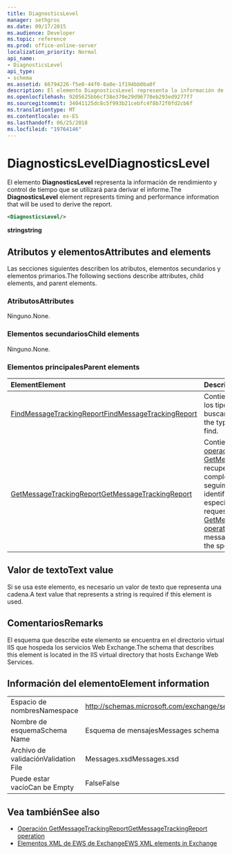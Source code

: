 ```yaml
---
title: DiagnosticsLevel
manager: sethgros
ms.date: 09/17/2015
ms.audience: Developer
ms.topic: reference
ms.prod: office-online-server
localization_priority: Normal
api_name:
- DiagnosticsLevel
api_type:
- schema
ms.assetid: 66794226-f5e0-44f0-8a0e-1f194bb0ba0f
description: El elemento DiagnosticsLevel representa la información de rendimiento y control de tiempo que se utilizará para derivar el informe.
ms.openlocfilehash: 9205625bb6cf38e370e29d96770eb293ed9277f7
ms.sourcegitcommit: 34041125dc8c5f993b21cebfc4f8b72f0fd2cb6f
ms.translationtype: MT
ms.contentlocale: es-ES
ms.lasthandoff: 06/25/2018
ms.locfileid: "19764146"
---
```

# <a name="diagnosticslevel"></a><span data-ttu-id="1afdb-103">DiagnosticsLevel</span><span class="sxs-lookup"><span data-stu-id="1afdb-103">DiagnosticsLevel</span></span>

<span data-ttu-id="1afdb-104">El elemento **DiagnosticsLevel** representa la información de rendimiento y control de tiempo que se utilizará para derivar el informe.</span><span class="sxs-lookup"><span data-stu-id="1afdb-104">The **DiagnosticsLevel** element represents timing and performance information that will be used to derive the report.</span></span> 
  
```XML
<DiagnosticsLevel/>
```

 <span data-ttu-id="1afdb-105">**string**</span><span class="sxs-lookup"><span data-stu-id="1afdb-105">**string**</span></span>
## <a name="attributes-and-elements"></a><span data-ttu-id="1afdb-106">Atributos y elementos</span><span class="sxs-lookup"><span data-stu-id="1afdb-106">Attributes and elements</span></span>

<span data-ttu-id="1afdb-107">Las secciones siguientes describen los atributos, elementos secundarios y elementos primarios.</span><span class="sxs-lookup"><span data-stu-id="1afdb-107">The following sections describe attributes, child elements, and parent elements.</span></span>
  
### <a name="attributes"></a><span data-ttu-id="1afdb-108">Atributos</span><span class="sxs-lookup"><span data-stu-id="1afdb-108">Attributes</span></span>

<span data-ttu-id="1afdb-109">Ninguno.</span><span class="sxs-lookup"><span data-stu-id="1afdb-109">None.</span></span>
  
### <a name="child-elements"></a><span data-ttu-id="1afdb-110">Elementos secundarios</span><span class="sxs-lookup"><span data-stu-id="1afdb-110">Child elements</span></span>

<span data-ttu-id="1afdb-111">Ninguno.</span><span class="sxs-lookup"><span data-stu-id="1afdb-111">None.</span></span>
  
### <a name="parent-elements"></a><span data-ttu-id="1afdb-112">Elementos principales</span><span class="sxs-lookup"><span data-stu-id="1afdb-112">Parent elements</span></span>

|<span data-ttu-id="1afdb-113">**Element**</span><span class="sxs-lookup"><span data-stu-id="1afdb-113">**Element**</span></span>|<span data-ttu-id="1afdb-114">**Descripción**</span><span class="sxs-lookup"><span data-stu-id="1afdb-114">**Description**</span></span>|
|:-----|:-----|
|[<span data-ttu-id="1afdb-115">FindMessageTrackingReport</span><span class="sxs-lookup"><span data-stu-id="1afdb-115">FindMessageTrackingReport</span></span>](findmessagetrackingreport.md) <br/> |<span data-ttu-id="1afdb-116">Contiene los criterios para los tipos de mensajes para buscar.</span><span class="sxs-lookup"><span data-stu-id="1afdb-116">Contains criteria for the types of messages to find.</span></span>  <br/> |
|[<span data-ttu-id="1afdb-117">GetMessageTrackingReport</span><span class="sxs-lookup"><span data-stu-id="1afdb-117">GetMessageTrackingReport</span></span>](getmessagetrackingreport.md) <br/> |<span data-ttu-id="1afdb-118">Contiene la solicitud para la [operación de GetMessageTrackingReport](getmessagetrackingreport-operation.md) recuperar el mensaje completo informe de seguimiento para el identificador especificado.</span><span class="sxs-lookup"><span data-stu-id="1afdb-118">Contains the request for the [GetMessageTrackingReport operation](getmessagetrackingreport-operation.md) to retrieve the full message tracking report for the specified ID.</span></span>  <br/> |
   
## <a name="text-value"></a><span data-ttu-id="1afdb-119">Valor de texto</span><span class="sxs-lookup"><span data-stu-id="1afdb-119">Text value</span></span>

<span data-ttu-id="1afdb-120">Si se usa este elemento, es necesario un valor de texto que representa una cadena.</span><span class="sxs-lookup"><span data-stu-id="1afdb-120">A text value that represents a string is required if this element is used.</span></span>
  
## <a name="remarks"></a><span data-ttu-id="1afdb-121">Comentarios</span><span class="sxs-lookup"><span data-stu-id="1afdb-121">Remarks</span></span>

<span data-ttu-id="1afdb-122">El esquema que describe este elemento se encuentra en el directorio virtual IIS que hospeda los servicios Web Exchange.</span><span class="sxs-lookup"><span data-stu-id="1afdb-122">The schema that describes this element is located in the IIS virtual directory that hosts Exchange Web Services.</span></span>
  
## <a name="element-information"></a><span data-ttu-id="1afdb-123">Información del elemento</span><span class="sxs-lookup"><span data-stu-id="1afdb-123">Element information</span></span>

|||
|:-----|:-----|
|<span data-ttu-id="1afdb-124">Espacio de nombres</span><span class="sxs-lookup"><span data-stu-id="1afdb-124">Namespace</span></span>  <br/> |http://schemas.microsoft.com/exchange/services/2006/messages  <br/> |
|<span data-ttu-id="1afdb-125">Nombre de esquema</span><span class="sxs-lookup"><span data-stu-id="1afdb-125">Schema Name</span></span>  <br/> |<span data-ttu-id="1afdb-126">Esquema de mensajes</span><span class="sxs-lookup"><span data-stu-id="1afdb-126">Messages schema</span></span>  <br/> |
|<span data-ttu-id="1afdb-127">Archivo de validación</span><span class="sxs-lookup"><span data-stu-id="1afdb-127">Validation File</span></span>  <br/> |<span data-ttu-id="1afdb-128">Messages.xsd</span><span class="sxs-lookup"><span data-stu-id="1afdb-128">Messages.xsd</span></span>  <br/> |
|<span data-ttu-id="1afdb-129">Puede estar vacío</span><span class="sxs-lookup"><span data-stu-id="1afdb-129">Can be Empty</span></span>  <br/> |<span data-ttu-id="1afdb-130">False</span><span class="sxs-lookup"><span data-stu-id="1afdb-130">False</span></span>  <br/> |
   
## <a name="see-also"></a><span data-ttu-id="1afdb-131">Vea también</span><span class="sxs-lookup"><span data-stu-id="1afdb-131">See also</span></span>

- [<span data-ttu-id="1afdb-132">Operación GetMessageTrackingReport</span><span class="sxs-lookup"><span data-stu-id="1afdb-132">GetMessageTrackingReport operation</span></span>](getmessagetrackingreport-operation.md)
- [<span data-ttu-id="1afdb-133">Elementos XML de EWS de Exchange</span><span class="sxs-lookup"><span data-stu-id="1afdb-133">EWS XML elements in Exchange</span></span>](ews-xml-elements-in-exchange.md)

